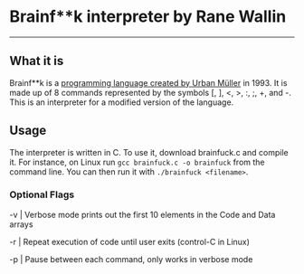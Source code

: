 
# Brainf**k interpreter by Rane Wallin
---
## What it is
Brainf**k is a [programming language created by Urban Müller](https://en.wikipedia.org/wiki/Brainfuck) in 1993. It is made up of 8 commands represented by the symbols [, ], <, >, :, ;, +, and -. This is an interpreter for a modified version of the language.

## Usage
The interpreter is written in C. To use it, download brainfuck.c and compile it. For instance, on Linux run `gcc brainfuck.c -o brainfuck` from the command line. You can then run it with `./brainfuck <filename>`.

### Optional Flags

-v | Verbose mode prints out the first 10 elements in the Code and Data arrays

-r | Repeat execution of code until user exits (control-C in Linux)

-p | Pause between each command, only works in verbose mode


